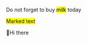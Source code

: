 <!--- https://github.com/anuraghazra/github-readme-stats/edit/master/readme.md --->
<!--- https://github.com/abhisheknaiidu/awesome-github-profile-readme/edit/master/README.md --->
<!--- https://github.com/ileriayo/markdown-badges --->

<p> Do not forget to buy <mark>milk</mark> today</p>

<span style="background-color: #FFFF00">Marked text</span>

<!--- use ":" then write the desired emoji --->
👋Hi there
